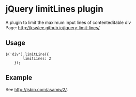 # jQuery limitLines plugin

A plugin to limit the maximum input lines of contenteditable div  
Page: http://kswlee.github.io/jquery-limit-lines/
  
## Usage

    $('div').limitLine({
    		limitLines: 2
    	});

## Example
See <http://jsbin.com/asamiv/2/>.
